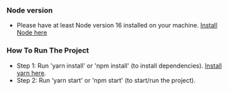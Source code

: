 ### Node version

- Please have at least Node version 16 installed on your machine. [Install Node here](https://nodejs.org/en/)

### How To Run The Project

- Step 1: Run 'yarn install' or 'npm install' (to install dependencies). [Install yarn here](https://classic.yarnpkg.com/lang/en/docs/install/#mac-stable).
- Step 2: Run 'yarn start' or 'npm start' (to start/run the project).
